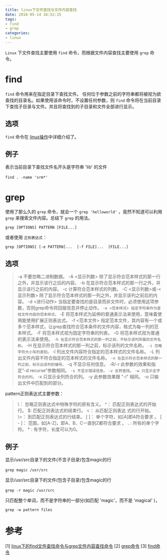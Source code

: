 ```yaml
---
title: linux下文件查找与文件内容查找
date: 2018-05-14 16:52:15
tags:
- find
- grep
categories:
- linux
---
```


`Linux` 下文件查找主要使用 `find` 命令，而根据文件内容查找主要使用 `grep` 命令。
<!-- more -->


# find

`find` 命令用来在指定目录下查找文件。 任何位于参数之前的字符串都将被视为欲查找的目录名。如果使用该命令时，不设置任何参数，则 `find` 命令将在当前目录下查找子目录与文件。并且将查找到的子目录和文件全部进行显示。

## 选项

`find` 命令在 [linux操作](/2017/08/13/linux操作/#find)中详细介绍了。


## 例子

表示当前目录下查找文件名开头是字符串 'lib' 的文件
```
find . -name 'srm*' 　　
```

# grep

使用了那么久的 `grep` 命令，就会一个 `grep 'helloworld'` ，竟然不知道可以利用 `grep` 来搜索文件内容。总结下 `grep` 的用法。

```
grep [OPTIONS] PATTERN [FILE...]
```
或者使用 `正则表达式`：
```
grep [OPTIONS] [-e PATTERN]...  [-f FILE]...  [FILE...]
```

## 选项

> -a 不要忽略二进制数据。
> -A <显示列数> 除了显示符合范本样式的那一行之外，并显示该行之后的内容。
> -b 在显示符合范本样式的那一行之外，并显示该行之前的内容。
> -c 计算符合范本样式的列数。
> -C <显示列数>或-<显示列数>  除了显示符合范本样式的那一列之外，并显示该列之前后的内容。
> -d <进行动作> 当指定要查找的是目录而非文件时，必须使用这项参数，否则grep命令将回报信息并停止动作。
> `-e <范本样式> 指定字符串作为查找文件内容的范本样式。`
> -E 将范本样式为延伸的普通表示法来使用，意味着使用能使用扩展正则表达式。
> -f <范本文件> 指定范本文件，其内容有一个或多个范本样式，让grep查找符合范本条件的文件内容，格式为每一列的范本样式。
> -F 将范本样式视为固定字符串的列表。
> -G 将范本样式视为普通的表示法来使用。
> `-h 在显示符合范本样式的那一列之前，不标示该列所属的文件名称。`
> -H 在显示符合范本样式的那一列之前，标示该列的文件名称。
> `-i 忽略字符大小写的差别。`
> -l 列出文件内容符合指定的范本样式的文件名称。
> -L 列出文件内容不符合指定的范本样式的文件名称。
> `-n 在显示符合范本样式的那一列之前，标示出该列的编号。`
> -q 不显示任何信息。
> -R/-r 此参数的效果和指定“-d recurse”参数相同。
> `-s 不显示错误信息。`
> `-v 反转查找。`
> `-w 只显示全字符合的列。`
> -x 只显示全列符合的列。
> -y 此参数效果跟 "-i" 相同。
> -o 只输出文件中匹配到的部分。


pattern正则表达式主要参数：

> \： 忽略正则表达式中特殊字符的原有含义。
> ^： 匹配正则表达式的开始行。
> $:  匹配正则表达式的结束行。
> \<： 从匹配正则表达 式的行开始。
> \\>： 到匹配正则表达式的行结束。
> [ ]： 单个字符，如[A]即A符合要求 。
> [ - ]： 范围，如[A-Z]，即A、B、C一直到Z都符合要求 。
> **.** : 所有的单个字符。
> \* 	: 有字符，长度可以为0。

## 例子

显示/usr/src目录下的文件(不含子目录)包含magic的行
```
grep magic /usr/src　　
```
显示/usr/src目录下的文件(包含子目录)包含magic的行
```
grep -r magic /usr/src　　
```

只匹配整个单词，而不是字符串的一部分(如匹配 'magic'，而不是 'magical' )，
```
grep -w pattern files 
```

# 参考
[1] [linux下的find文件查找命令与grep文件内容查找命令](https://www.cnblogs.com/xudong-bupt/archive/2013/03/23/2976793.html)
[2] [grep命令](http://man.linuxde.net/grep)
[3] [find命令](http://man.linuxde.net/find)
